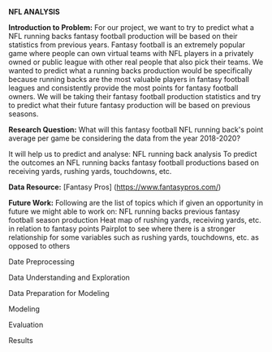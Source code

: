 ****NFL ANALYSIS****

**Introduction to Problem:**
For our project, we want to try to predict what a NFL running backs fantasy football production will be based on their statistics from previous years. Fantasy football is an extremely popular game where people can own virtual teams with NFL players in a privately owned or public league with other real people that also pick their teams. We wanted to predict what a running backs production would be specifically because running backs are the most valuable players in fantasy football leagues and consistently provide the most points for fantasy football owners. We will be taking their fantasy football production statistics and try to predict what their future fantasy production will be based on previous seasons. 

**Research Question:**
What will this fantasy football NFL running back's point average per game be considering the data from the year 2018-2020?

It will help us to predict and analyse:
NFL running back analysis
To predict the outcomes an NFL running backs fantasy football productions based on receiving yards, rushing yards, touchdowns, etc.



**Data Resource:**
[Fantasy Pros] (https://www.fantasypros.com/)


**Future Work:**
Following are the list of topics which if given an opportunity in future we might able to work on:
NFL running backs previous fantasy football season production
Heat map of rushing yards, receiving yards, etc. in relation to fantasy points
Pairplot to see where there is a stronger relationship for some variables such as rushing yards, touchdowns, etc. as opposed to others


Date Preprocessing

Data Understanding and Exploration

Data Preparation for Modeling

Modeling

Evaluation

Results


